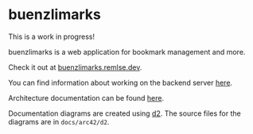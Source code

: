 # buenzlimarks

This is a work in progress!

buenzlimarks is a web application for bookmark management and more.

Check it out at [buenzlimarks.remlse.dev](https://buenzlimarks.remlse.dev).

You can find information about working on the backend server [here](https://remlse.github.io/buenzlimarks/server_dev_tips).

Architecture documentation can be found [here](https://remlse.github.io/buenzlimarks/arc42/).

Documentation diagrams are created using [d2](https://d2lang.com/tour/intro/).
The source files for the diagrams are in `docs/arc42/d2`.
